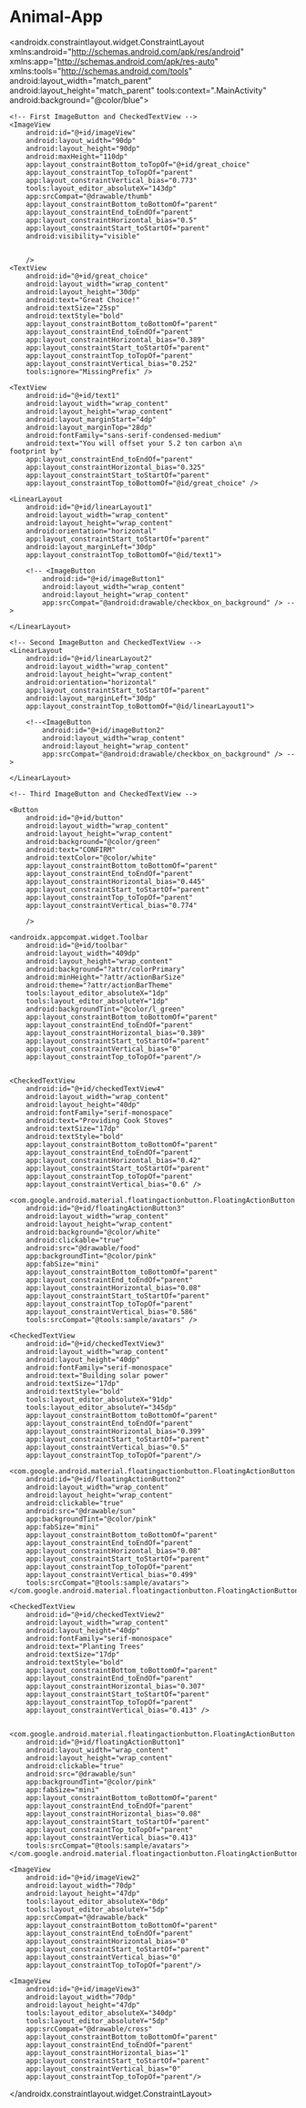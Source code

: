 # Animal-App
<?xml version="1.0" encoding="utf-8"?>
<androidx.constraintlayout.widget.ConstraintLayout xmlns:android="http://schemas.android.com/apk/res/android"
    xmlns:app="http://schemas.android.com/apk/res-auto"
    xmlns:tools="http://schemas.android.com/tools"
    android:layout_width="match_parent"
    android:layout_height="match_parent"
    tools:context=".MainActivity"
    android:background="@color/blue">

    <!-- First ImageButton and CheckedTextView -->
    <ImageView
        android:id="@+id/imageView"
        android:layout_width="90dp"
        android:layout_height="90dp"
        android:maxHeight="110dp"
        app:layout_constraintBottom_toTopOf="@+id/great_choice"
        app:layout_constraintTop_toTopOf="parent"
        app:layout_constraintVertical_bias="0.773"
        tools:layout_editor_absoluteX="143dp"
        app:srcCompat="@drawable/thumb"
        app:layout_constraintBottom_toBottomOf="parent"
        app:layout_constraintEnd_toEndOf="parent"
        app:layout_constraintHorizontal_bias="0.5"
        app:layout_constraintStart_toStartOf="parent"
        android:visibility="visible"


        />
    <TextView
        android:id="@+id/great_choice"
        android:layout_width="wrap_content"
        android:layout_height="30dp"
        android:text="Great Choice!"
        android:textSize="25sp"
        android:textStyle="bold"
        app:layout_constraintBottom_toBottomOf="parent"
        app:layout_constraintEnd_toEndOf="parent"
        app:layout_constraintHorizontal_bias="0.389"
        app:layout_constraintStart_toStartOf="parent"
        app:layout_constraintTop_toTopOf="parent"
        app:layout_constraintVertical_bias="0.252"
        tools:ignore="MissingPrefix" />

    <TextView
        android:id="@+id/text1"
        android:layout_width="wrap_content"
        android:layout_height="wrap_content"
        android:layout_marginStart="4dp"
        android:layout_marginTop="28dp"
        android:fontFamily="sans-serif-condensed-medium"
        android:text="You will offset your 5.2 ton carbon a\n                       footprint by"
        app:layout_constraintEnd_toEndOf="parent"
        app:layout_constraintHorizontal_bias="0.325"
        app:layout_constraintStart_toStartOf="parent"
        app:layout_constraintTop_toBottomOf="@id/great_choice" />

    <LinearLayout
        android:id="@+id/linearLayout1"
        android:layout_width="wrap_content"
        android:layout_height="wrap_content"
        android:orientation="horizontal"
        app:layout_constraintStart_toStartOf="parent"
        android:layout_marginLeft="30dp"
        app:layout_constraintTop_toBottomOf="@id/text1">

        <!-- <ImageButton
            android:id="@+id/imageButton1"
            android:layout_width="wrap_content"
            android:layout_height="wrap_content"
            app:srcCompat="@android:drawable/checkbox_on_background" /> -->

    </LinearLayout>

    <!-- Second ImageButton and CheckedTextView -->
    <LinearLayout
        android:id="@+id/linearLayout2"
        android:layout_width="wrap_content"
        android:layout_height="wrap_content"
        android:orientation="horizontal"
        app:layout_constraintStart_toStartOf="parent"
        android:layout_marginLeft="30dp"
        app:layout_constraintTop_toBottomOf="@id/linearLayout1">

        <!--<ImageButton
            android:id="@+id/imageButton2"
            android:layout_width="wrap_content"
            android:layout_height="wrap_content"
            app:srcCompat="@android:drawable/checkbox_on_background" /> -->

    </LinearLayout>

    <!-- Third ImageButton and CheckedTextView -->

    <Button
        android:id="@+id/button"
        android:layout_width="wrap_content"
        android:layout_height="wrap_content"
        android:background="@color/green"
        android:text="CONFIRM"
        android:textColor="@color/white"
        app:layout_constraintBottom_toBottomOf="parent"
        app:layout_constraintEnd_toEndOf="parent"
        app:layout_constraintHorizontal_bias="0.445"
        app:layout_constraintStart_toStartOf="parent"
        app:layout_constraintTop_toTopOf="parent"
        app:layout_constraintVertical_bias="0.774"

        />

    <androidx.appcompat.widget.Toolbar
        android:id="@+id/toolbar"
        android:layout_width="409dp"
        android:layout_height="wrap_content"
        android:background="?attr/colorPrimary"
        android:minHeight="?attr/actionBarSize"
        android:theme="?attr/actionBarTheme"
        tools:layout_editor_absoluteX="1dp"
        tools:layout_editor_absoluteY="1dp"
        android:backgroundTint="@color/l_green"
        app:layout_constraintBottom_toBottomOf="parent"
        app:layout_constraintEnd_toEndOf="parent"
        app:layout_constraintHorizontal_bias="0.389"
        app:layout_constraintStart_toStartOf="parent"
        app:layout_constraintVertical_bias="0"
        app:layout_constraintTop_toTopOf="parent"/>


    <CheckedTextView
        android:id="@+id/checkedTextView4"
        android:layout_width="wrap_content"
        android:layout_height="40dp"
        android:fontFamily="serif-monospace"
        android:text="Providing Cook Stoves"
        android:textSize="17dp"
        android:textStyle="bold"
        app:layout_constraintBottom_toBottomOf="parent"
        app:layout_constraintEnd_toEndOf="parent"
        app:layout_constraintHorizontal_bias="0.42"
        app:layout_constraintStart_toStartOf="parent"
        app:layout_constraintTop_toTopOf="parent"
        app:layout_constraintVertical_bias="0.6" />

    <com.google.android.material.floatingactionbutton.FloatingActionButton
        android:id="@+id/floatingActionButton3"
        android:layout_width="wrap_content"
        android:layout_height="wrap_content"
        android:background="@color/white"
        android:clickable="true"
        android:src="@drawable/food"
        app:backgroundTint="@color/pink"
        app:fabSize="mini"
        app:layout_constraintBottom_toBottomOf="parent"
        app:layout_constraintEnd_toEndOf="parent"
        app:layout_constraintHorizontal_bias="0.08"
        app:layout_constraintStart_toStartOf="parent"
        app:layout_constraintTop_toTopOf="parent"
        app:layout_constraintVertical_bias="0.586"
        tools:srcCompat="@tools:sample/avatars" />

    <CheckedTextView
        android:id="@+id/checkedTextView3"
        android:layout_width="wrap_content"
        android:layout_height="40dp"
        android:fontFamily="serif-monospace"
        android:text="Building solar power"
        android:textSize="17dp"
        android:textStyle="bold"
        tools:layout_editor_absoluteX="91dp"
        tools:layout_editor_absoluteY="345dp"
        app:layout_constraintBottom_toBottomOf="parent"
        app:layout_constraintEnd_toEndOf="parent"
        app:layout_constraintHorizontal_bias="0.399"
        app:layout_constraintStart_toStartOf="parent"
        app:layout_constraintVertical_bias="0.5"
        app:layout_constraintTop_toTopOf="parent"/>

    <com.google.android.material.floatingactionbutton.FloatingActionButton
        android:id="@+id/floatingActionButton2"
        android:layout_width="wrap_content"
        android:layout_height="wrap_content"
        android:clickable="true"
        android:src="@drawable/sun"
        app:backgroundTint="@color/pink"
        app:fabSize="mini"
        app:layout_constraintBottom_toBottomOf="parent"
        app:layout_constraintEnd_toEndOf="parent"
        app:layout_constraintHorizontal_bias="0.08"
        app:layout_constraintStart_toStartOf="parent"
        app:layout_constraintTop_toTopOf="parent"
        app:layout_constraintVertical_bias="0.499"
        tools:srcCompat="@tools:sample/avatars"></com.google.android.material.floatingactionbutton.FloatingActionButton>

    <CheckedTextView
        android:id="@+id/checkedTextView2"
        android:layout_width="wrap_content"
        android:layout_height="40dp"
        android:fontFamily="serif-monospace"
        android:text="Planting Trees"
        android:textSize="17dp"
        android:textStyle="bold"
        app:layout_constraintBottom_toBottomOf="parent"
        app:layout_constraintEnd_toEndOf="parent"
        app:layout_constraintHorizontal_bias="0.307"
        app:layout_constraintStart_toStartOf="parent"
        app:layout_constraintTop_toTopOf="parent"
        app:layout_constraintVertical_bias="0.413" />


    <com.google.android.material.floatingactionbutton.FloatingActionButton
        android:id="@+id/floatingActionButton1"
        android:layout_width="wrap_content"
        android:layout_height="wrap_content"
        android:clickable="true"
        android:src="@drawable/sun"
        app:backgroundTint="@color/pink"
        app:fabSize="mini"
        app:layout_constraintBottom_toBottomOf="parent"
        app:layout_constraintEnd_toEndOf="parent"
        app:layout_constraintHorizontal_bias="0.08"
        app:layout_constraintStart_toStartOf="parent"
        app:layout_constraintTop_toTopOf="parent"
        app:layout_constraintVertical_bias="0.413"
        tools:srcCompat="@tools:sample/avatars"></com.google.android.material.floatingactionbutton.FloatingActionButton>

    <ImageView
        android:id="@+id/imageView2"
        android:layout_width="70dp"
        android:layout_height="47dp"
        tools:layout_editor_absoluteX="0dp"
        tools:layout_editor_absoluteY="5dp"
        app:srcCompat="@drawable/back"
        app:layout_constraintBottom_toBottomOf="parent"
        app:layout_constraintEnd_toEndOf="parent"
        app:layout_constraintHorizontal_bias="0"
        app:layout_constraintStart_toStartOf="parent"
        app:layout_constraintVertical_bias="0"
        app:layout_constraintTop_toTopOf="parent"/>

    <ImageView
        android:id="@+id/imageView3"
        android:layout_width="70dp"
        android:layout_height="47dp"
        tools:layout_editor_absoluteX="340dp"
        tools:layout_editor_absoluteY="5dp"
        app:srcCompat="@drawable/cross"
        app:layout_constraintBottom_toBottomOf="parent"
        app:layout_constraintEnd_toEndOf="parent"
        app:layout_constraintHorizontal_bias="1"
        app:layout_constraintStart_toStartOf="parent"
        app:layout_constraintVertical_bias="0"
        app:layout_constraintTop_toTopOf="parent"/>




</androidx.constraintlayout.widget.ConstraintLayout>

